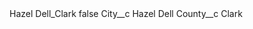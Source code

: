 <?xml version="1.0" encoding="UTF-8"?>
<CustomMetadata xmlns="http://soap.sforce.com/2006/04/metadata" xmlns:xsi="http://www.w3.org/2001/XMLSchema-instance" xmlns:xsd="http://www.w3.org/2001/XMLSchema">
    <label>Hazel Dell_Clark</label>
    <protected>false</protected>
    <values>
        <field>City__c</field>
        <value xsi:type="xsd:string">Hazel Dell</value>
    </values>
    <values>
        <field>County__c</field>
        <value xsi:type="xsd:string">Clark</value>
    </values>
</CustomMetadata>
